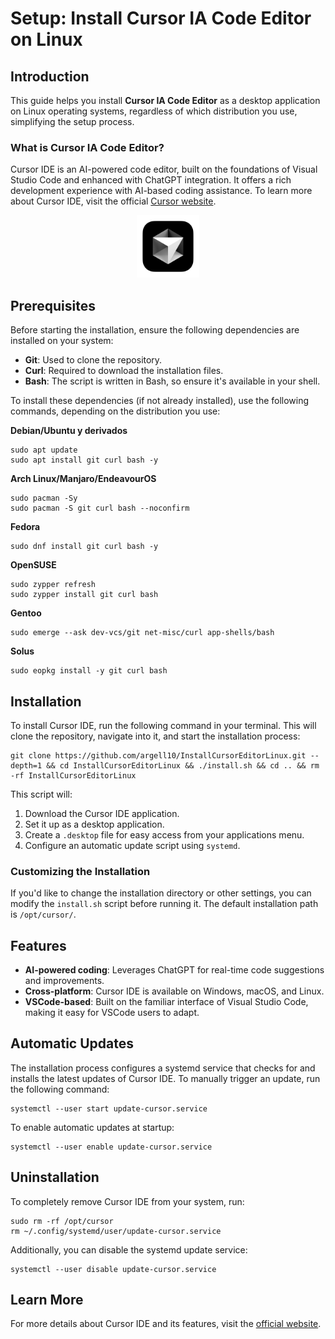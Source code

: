 # Setup: Install Cursor IA Code Editor on Linux

## Introduction

This guide helps you install **Cursor IA Code Editor** as a desktop application on Linux operating systems, regardless of which distribution you use, simplifying the setup process.

### What is Cursor IA Code Editor?

Cursor IDE is an AI-powered code editor, built on the foundations of Visual Studio Code and enhanced with ChatGPT integration. It offers a rich development experience with AI-based coding assistance. To learn more about Cursor IDE, visit the official [Cursor website](https://cursor.sh/).

<p align="center"> <a href="https://cursor.sh/"> <img src="./assets/cursor.png" alt="Cursor" width="100px"> </a> </p>

## Prerequisites

Before starting the installation, ensure the following dependencies are installed on your system:

- **Git**: Used to clone the repository.
- **Curl**: Required to download the installation files.
- **Bash**: The script is written in Bash, so ensure it's available in your shell.

To install these dependencies (if not already installed), use the following commands, depending on the distribution you use:

**Debian/Ubuntu y derivados**
```
sudo apt update
sudo apt install git curl bash -y

```

**Arch Linux/Manjaro/EndeavourOS**
```
sudo pacman -Sy
sudo pacman -S git curl bash --noconfirm

```

**Fedora**
```
sudo dnf install git curl bash -y

```

**OpenSUSE**
```
sudo zypper refresh
sudo zypper install git curl bash

```

**Gentoo**
```
sudo emerge --ask dev-vcs/git net-misc/curl app-shells/bash

```

**Solus**
```
sudo eopkg install -y git curl bash

```

## Installation

To install Cursor IDE, run the following command in your terminal. This will clone the repository, navigate into it, and start the installation process:

```
git clone https://github.com/argell10/InstallCursorEditorLinux.git --depth=1 && cd InstallCursorEditorLinux && ./install.sh && cd .. && rm -rf InstallCursorEditorLinux
```

This script will:

1. Download the Cursor IDE application.
2. Set it up as a desktop application.
3. Create a `.desktop` file for easy access from your applications menu.
4. Configure an automatic update script using `systemd`.
### Customizing the Installation

If you'd like to change the installation directory or other settings, you can modify the `install.sh` script before running it. The default installation path is `/opt/cursor/`.

## Features

- **AI-powered coding**: Leverages ChatGPT for real-time code suggestions and improvements.
- **Cross-platform**: Cursor IDE is available on Windows, macOS, and Linux.
- **VSCode-based**: Built on the familiar interface of Visual Studio Code, making it easy for VSCode users to adapt.

## Automatic Updates

The installation process configures a systemd service that checks for and installs the latest updates of Cursor IDE. To manually trigger an update, run the following command:

```
systemctl --user start update-cursor.service
```
To enable automatic updates at startup:
```
systemctl --user enable update-cursor.service
```

## Uninstallation

To completely remove Cursor IDE from your system, run:

```
sudo rm -rf /opt/cursor
rm ~/.config/systemd/user/update-cursor.service
```

Additionally, you can disable the systemd update service:

```
systemctl --user disable update-cursor.service
```

## Learn More

For more details about Cursor IDE and its features, visit the [official website](https://cursor.sh/).
